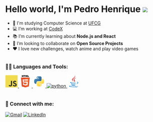 <h1>
   Hello world, I'm Pedro Henrique
   <img src="https://raw.githubusercontent.com/iampavangandhi/iampavangandhi/master/gifs/Hi.gif"
      width="30px">
</h1>

- 📖 I'm studying Computer Science at [UFCG](https://portal.ufcg.edu.br/)
- 💻 I’m working at [CodeX](https://codexjr.com.br/)
- 📚 I’m currently learning about **Node.js and React**
- 👀 I’m looking to collaborate on **Open Source Projects**
- ❤️ I love new challenges, watch anime and play video games

#
<h3>👨‍💻 Languages and Tools:</h3>
<span>
  <a href="https://developer.mozilla.org/en-US/docs/Web/JavaScript"> 
    <img src="https://raw.githubusercontent.com/devicons/devicon/master/icons/javascript/javascript-original.svg" alt="JavaScript" width="40" height="40"/> 
  </a>
  <a href="https://developer.mozilla.org/en-US/docs/Web/HTML"> 
    <img src="https://raw.githubusercontent.com/devicons/devicon/master/icons/html5/html5-original-wordmark.svg" alt="HTML" width="40" height="40"/> 
  </a>
  <a href="https://www.python.org"> 
    <img src="https://raw.githubusercontent.com/devicons/devicon/master/icons/python/python-original.svg" alt="Python" width="40" height="40"/> 
  </a>
  <a href="https://git-scm.com"> 
    <img src="https://www.vectorlogo.zone/logos/git-scm/git-scm-icon.svg" alt="python" width="40" height="40"/> 
  </a>
  <a href="https://www.oracle.com/java/"> 
    <img src="https://raw.githubusercontent.com/devicons/devicon/master/icons/java/java-original.svg" alt="Java" width="40" height="40"/> 
  </a>
</span>

#
<h3>📱 Connect with me:</h3>

[![Gmail](https://img.shields.io/badge/Gmail-D14836?style=for-the-badge&logo=gmail&logoColor=white)](mailto:pedro.lucio@ccc.ufcg.edu.br)
[![LinkedIn](https://img.shields.io/badge/LinkedIn-0077B5?style=for-the-badge&logo=linkedin&logoColor=white)](https://www.linkedin.com/in/pedro-henrique-ql/)